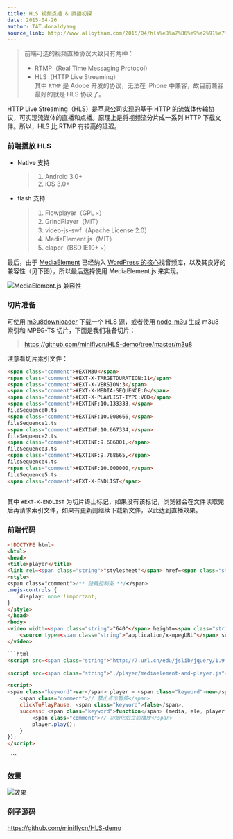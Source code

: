 ```yaml
---
title: HLS 视频点播 & 直播初探
date: 2015-04-26
author: TAT.donaldyang
source_link: http://www.alloyteam.com/2015/04/hls%e8%a7%86%e9%a2%91%e7%82%b9%e6%92%ad%e7%9b%b4%e6%92%ad%e5%88%9d%e6%8e%a2/
---
```


> 前端可选的视频直播协议大致只有两种：
>
> -   RTMP（Real Time Messaging Protocol）
> -   HLS（HTTP Live Streaming）  
>     其中 `RTMP` 是 Adobe 开发的协议，无法在 iPhone 中兼容，故目前兼容最好的就是 HLS 协议了。

HTTP Live Streaming（HLS）是苹果公司实现的基于 HTTP 的流媒体传输协议，可实现流媒体的直播和点播。原理上是将视频流分片成一系列 HTTP 下载文件。所以，HLS 比 RTMP 有较高的延迟。

### 前端播放 HLS

-   Native 支持  

    > 1.  Android 3.0+
    > 2.  iOS 3.0+
-   flash 支持  

    > 1.  Flowplayer（GPL `×`）
    > 2.  GrindPlayer（MIT）
    > 3.  video-js-swf（Apache License 2.0）
    > 4.  MediaElement.js（MIT）
    > 5.  clappr（BSD IE10+ `×`）

最后，由于 [MediaElement](https://github.com/johndyer/mediaelement) 已经纳入 [WordPress 的核心](https://make.wordpress.org/core/2013/04/08/audio-video-support-in-core/)视音频库，以及其良好的兼容性（见下图），所以最后选择使用 MediaElement.js 来实现。

![MediaElement.js 兼容性](http://7tszky.com1.z0.glb.clouddn.com/FiUovv_KmtdMzE8Q4i51X5SazigR)

### 切片准备

可使用 [m3u8downloader](https://github.com/skimotv/m3u8downloader) 下载一个 HLS 源，或者使用 [node-m3u](https://github.com/felixge/node-m3u) 生成 m3u8 索引和 MPEG-TS 切片，下面是我们准备切片：

> <https://github.com/miniflycn/HLS-demo/tree/master/m3u8>

注意看切片索引文件：

```html
<span class="comment">#EXTM3U</span>
<span class="comment">#EXT-X-TARGETDURATION:11</span>
<span class="comment">#EXT-X-VERSION:3</span>
<span class="comment">#EXT-X-MEDIA-SEQUENCE:0</span>
<span class="comment">#EXT-X-PLAYLIST-TYPE:VOD</span>
<span class="comment">#EXTINF:10.133333,</span>
fileSequence0.ts
<span class="comment">#EXTINF:10.000666,</span>
fileSequence1.ts
<span class="comment">#EXTINF:10.667334,</span>
fileSequence2.ts
<span class="comment">#EXTINF:9.686001,</span>
fileSequence3.ts
<span class="comment">#EXTINF:9.768665,</span>
fileSequence4.ts
<span class="comment">#EXTINF:10.000000,</span>
fileSequence5.ts
<span class="comment">#EXT-X-ENDLIST</span>
 
```

其中 `#EXT-X-ENDLIST` 为切片终止标记，如果没有该标记，浏览器会在文件读取完后再请求索引文件，如果有更新则继续下载新文件，以此达到直播效果。

### 前端代码

````html
<!DOCTYPE html>
<html>
<head>
<title>player</title>
<link rel=<span class="string">"stylesheet"</span> href=<span class="string">"./player/mediaelementplayer.css"</span> />
<style>
<span class="comment">/** 隐藏控制条 **/</span>
.mejs-controls {
    display: none !important;
}
</style>
</head>
<body>
<video width=<span class="string">"640"</span> height=<span class="string">"360"</span> id=<span class="string">"player1"</span>>
    <source type=<span class="string">"application/x-mpegURL"</span> src=<span class="string">"/m3u8/index.m3u8"</span>>
</video>

```html
<script src=<span class="string">"http://7.url.cn/edu/jslib/jquery/1.9.1/jquery.min.js"</span>></script>
````

```html
<script src=<span class="string">"./player/mediaelement-and-player.js"</span>></script>
```

```html
<script>
<span class="keyword">var</span> player = <span class="keyword">new</span> MediaElementPlayer(<span class="string">'#player1'</span>, {
    <span class="comment">// 禁止点击暂停</span>
    clickToPlayPause: <span class="keyword">false</span>,
    success: <span class="keyword">function</span> (media, ele, player) {
        <span class="comment">// 初始化后立刻播放</span>
        player.play();
    }
});
</script>
```

</body>
</html>
 
```

### 效果

![效果](http://7tszky.com1.z0.glb.clouddn.com/FkvGd5iQBH6K5RBYQbjenNL53gAm)

### 例子源码

<https://github.com/miniflycn/HLS-demo>
